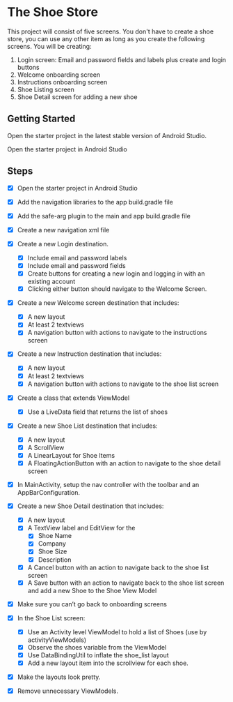 # The Shoe Store

This project will consist of five screens. You don't have to create a shoe store, you can use any other item as long as you create the following screens. You will be creating:

1. Login screen: Email and password fields and labels plus create and login buttons
2. Welcome onboarding screen
3. Instructions onboarding screen
4. Shoe Listing screen
5. Shoe Detail screen for adding a new shoe

## Getting Started

Open the starter project in the latest stable version of Android Studio.

Open the starter project in Android Studio

## Steps

- [x] Open the starter project in Android Studio

- [x] Add the navigation libraries to the app build.gradle file

- [x] Add the safe-arg plugin to the main and app build.gradle file

- [x] Create a new navigation xml file

- [x] Create a new Login destination.

   - [x] Include email and password labels 
   - [x] Include email and password fields
   - [x] Create buttons for creating a new login and logging in with an existing account
   - [x] Clicking either button should navigate to the Welcome Screen.

- [x] Create a new Welcome screen destination that includes:

   - [x] A new layout
   - [x] At least 2 textviews
   - [x] A navigation button with actions to navigate to the instructions screen

- [x] Create a new Instruction destination that includes:

   - [x] A new layout
   - [x] At least 2 textviews
   - [x] A navigation button with actions to navigate to the shoe list screen

- [x] Create a class that extends ViewModel

   - [x]  Use a LiveData field that returns the list of shoes

- [x] Create a new Shoe List destination that includes:

   - [x] A new layout
   - [x] A ScrollView
   - [x] A LinearLayout for Shoe Items
   - [x] A FloatingActionButton with an action to navigate to the shoe detail screen

- [x] In MainActivity, setup the nav controller with the toolbar and an AppBarConfiguration.

- [x] Create a new Shoe Detail destination that includes:

    - [x] A new layout
    - [x] A TextView label and EditView for the
      - [x] Shoe Name
      - [x] Company
      - [x] Shoe Size
      - [x] Description
    - [x] A Cancel button with an action to navigate back to the shoe list screen
    - [x] A Save button with an action to navigate back to the shoe list screen and add a new Shoe to the Shoe View Model

- [x] Make sure you can’t go back to onboarding screens

- [x] In the Shoe List screen:

    - [x] Use an Activity level ViewModel to hold a list of Shoes (use by activityViewModels)
    - [x] Observe the shoes variable from the ViewModel
    - [x] Use DataBindingUtil to inflate the shoe_list layout
    - [x] Add a new layout item into the scrollview for each shoe.

- [x] Make the layouts look pretty.

- [x] Remove unnecessary ViewModels.
